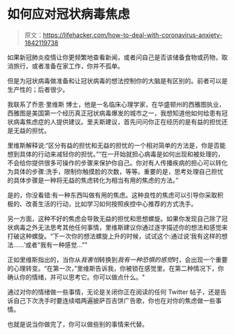# 如何应对冠状病毒焦虑

> 原文：<https://lifehacker.com/how-to-deal-with-coronavirus-anxiety-1842119738>

如果新冠肺炎疫情让你更频繁地查看新闻，或者问自己是否该储备食物或药物，取消旅行，或者准备在家工作，你并不孤单。



但是为冠状病毒做准备和让冠状病毒的想法控制你的大脑是有区别的。前者可以是生产性的；后者很少。

我联系了乔恩·里维斯 博士，他是一名临床心理学家，在华盛顿州的西雅图执业，西雅图是美国第一个经历真正冠状病毒爆发的城市之一，我想知道他如何给患有冠状病毒焦虑症的人提供建议。里夫斯建议，首先问问你正在经历的是有益的担忧还是无益的担忧。

里维斯解释说:“区分有益的担忧和无益的担忧的一个相对简单的方法是，你是否能想到具体的行动来减轻你的担忧。”“在一开始就担心病毒是如何出现和被处理的，不会给你提供很多可操作的步骤来保护你自己。你对有人传播疾病的担心可以转化为具体的步骤:洗手，限制你触摸脸的次数，等等。重要的是，思考处理自己担忧的具体步骤是一种将无益的焦虑转化为相当有用的焦虑的方法。”

是的，你没看错:有一种东西叫做有用的焦虑。这种良性的焦虑可以引导你采取积极的、改善生活的行动，比如学习如何按照疾控中心推荐的方式洗手。

另一方面，这种不好的焦虑会导致无益的担忧和思想螺旋。如果你发现自己除了冠状病毒之外无法思考其他任何事情，里维斯建议你通过逐字描述你的想法和感觉来打破这种螺旋。“下一次你的想法螺旋上升的时候，试试这个:通过说‘我有这样的想法……’或者“我有一种感觉…”"

正如里维斯指出的，当你从*我害怕*转换到*我有一种恐惧的感觉*时，会出现一个重要的心理转变。“在第一次，”里维斯告诉我，你被锁在感觉里。在第二种情况下，你确认你的情绪，并可以思考它。你可以做点什么。"

通过对你的情绪做一些事情，无论是关闭你正在阅读的任何 Twitter 帖子，还是告诉自己下次洗手时要连续唱两遍披萨百吉饼广告歌，你也在对你的焦虑做一些事情。

也就是说当你做完了，你可以做些别的事情来代替。